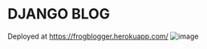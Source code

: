 # DJANGO BLOG

Deployed at https://frogblogger.herokuapp.com/
![image](https://github.com/user-attachments/assets/ce2e1c9e-d423-4a1d-afef-1c8d5884d1bb)
